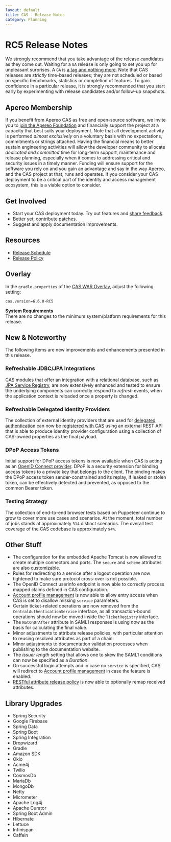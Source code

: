 ```yaml
---
layout: default
title: CAS - Release Notes
category: Planning
---
```


# RC5 Release Notes

We strongly recommend that you take advantage of the release candidates as they come out. Waiting for a `GA` release is only going to set
you up for unpleasant surprises. A `GA` is [a tag and nothing more](https://apereo.github.io/2017/03/08/the-myth-of-ga-rel/). Note 
that CAS releases are *strictly* time-based releases; they are not scheduled or based on specific benchmarks, statistics 
or completion of features. To gain confidence in a particular release, it is strongly recommended that you start 
early by experimenting with release candidates and/or follow-up snapshots.

## Apereo Membership

If you benefit from Apereo CAS as free and open-source software, we invite you
to [join the Apereo Foundation](https://www.apereo.org/content/apereo-membership)
and financially support the project at a capacity that best suits your deployment. Note that all development activity is performed
*almost exclusively* on a voluntary basis with no expectations, commitments or strings attached. Having the financial means to better
sustain engineering activities will allow the developer community to allocate *dedicated and committed* time for long-term support,
maintenance and release planning, especially when it comes to addressing critical and security issues in a timely manner. Funding will
ensure support for the software you rely on and you gain an advantage and say in the way Apereo, and the CAS project at that, runs and
operates. If you consider your CAS deployment to be a critical part of the identity and access management ecosystem, this is a viable option
to consider.

## Get Involved

- Start your CAS deployment today. Try out features and [share feedback](/cas/Mailing-Lists.html).
- Better yet, [contribute patches](/cas/developer/Contributor-Guidelines.html).
- Suggest and apply documentation improvements.

## Resources

- [Release Schedule](https://github.com/apereo/cas/milestones)
- [Release Policy](/cas/developer/Release-Policy.html)

## Overlay

In the `gradle.properties` of the [CAS WAR Overlay](../installation/WAR-Overlay-Installation.html), adjust the following setting:

```properties
cas.version=6.6.0-RC5
```

<div class="alert alert-info">
<strong>System Requirements</strong><br/>There are no changes to the minimum system/platform requirements for this release.
</div>

## New & Noteworthy

The following items are new improvements and enhancements presented in this release.

### Refreshable JDBC/JPA Integrations

CAS modules that offer an integration with a relational database, such as [JPA Service Registry](../services/JPA-Service-Management.html), 
are now extensively enhanced and tested to ensure the underlying components can correctly respond to *refresh* events, when 
the application context is reloaded once a property is changed.

### Refreshable Delegated Identity Providers

The collection of external identity providers that are used for [delegated authentication](../integration/Delegate-Authentication.html)
can now be [registered with CAS](../integration/Delegate-Authentication-Provider-Registration.html) using an external 
REST API that is able to produce identity provider configuration using a collection of CAS-owned properties as the final payload.
    
### DPoP Access Tokens

Initial support for DPoP access tokens is now available when CAS is acting as an [OpenID Connect provider](../authentication/OIDC-Authentication.html).
DPoP is a security extension for binding access tokens to a private key that belongs to the client. The binding makes the DPoP 
access token sender-constrained and its replay, if leaked or stolen token, can be effectively detected and prevented, as opposed to the common Bearer token.

### Testing Strategy

The collection of end-to-end browser tests based on Puppeteer continue to grow to cover
more use cases and scenarios. At the moment, total number of jobs stands at approximately `314` distinct
scenarios. The overall test coverage of the CAS codebase is approximately `94%`.

## Other Stuff
     
- The configuration for the embedded Apache Tomcat is now allowed to create multiple connectors and ports. The `secure` and `scheme` attributes are also 
  customizable.
- Rules for redirecting to a service after a logout operation are now tightened to make sure protocol cross-over is not possible.
- The OpenID Connect userinfo endpoint is now able to correctly process mapped claims defined in CAS configuration.
- [Account profile management](../registration/Account-Management-Overview.html) is now able to allow entry access when CAS is set to disallow missing `service` parameters.
- Certain ticket-related operations are now removed from the `CentralAuthenticationService` interface, as all transaction-bound operations should now be 
  moved inside the `TicketRegistry` interface.
- The `NotOnOrAfter` attribute in SAML1 responses is using *now* as the basis for calculating the final value.
- Minor adjustments to attribute release policies, with particular attention to reusing resolved attributes as part of a chain.
- Minor adjustments to documentation validation processes when publishing to the documentation website.
- The *issuer length* setting that allows one to skew the SAML1 conditions can now be specified as a *Duration*.
- On successful login attempts and in case no `service` is specified, CAS will redirect to [Account profile management](../registration/Account-Management-Overview.html) in case the feature is enabled.
- [RESTful attribute release policy](../integration/Attribute-Release-Policies.html) is now able to optionally remap received attributes.

## Library Upgrades

- Spring Security
- Google Firebase
- Spring Data
- Spring Boot
- Spring Integration
- Dropwizard
- Gradle
- Amazon SDK
- Okio
- Acme4j
- Twilio
- CosmosDb
- MariaDb
- MongoDb
- Netty
- Micrometer
- Apache Log4j
- Apache Curator
- Spring Boot Admin
- Hibernate
- Lettuce
- Infinispan
- Caffein
